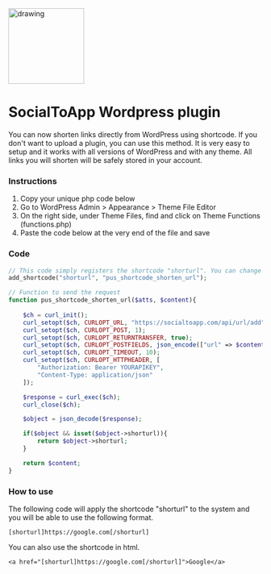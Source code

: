 <img src="https://cdn.socialtoapp.com/img/logo/logo.svg" alt="drawing" width="150px"/>

# SocialToApp Wordpress plugin
You can now shorten links directly from WordPress using shortcode. If you don't want to upload a plugin, you can use this method. It is very easy to setup and it works with all versions of WordPress and with any theme. All links you will shorten will be safely stored in your account.

###  Instructions

1. Copy your unique php code below
2. Go to WordPress Admin > Appearance > Theme File Editor
3. On the right side, under Theme Files, find and click on Theme Functions (functions.php)
4. Paste the code below at the very end of the file and save

###  Code
```php
// This code simply registers the shortcode "shorturl". You can change it if you want something else 
add_shortcode("shorturl", "pus_shortcode_shorten_url");

// Function to send the request
function pus_shortcode_shorten_url($atts, $content){
    
    $ch = curl_init();
    curl_setopt($ch, CURLOPT_URL, "https://socialtoapp.com/api/url/add");
    curl_setopt($ch, CURLOPT_POST, 1);
    curl_setopt($ch, CURLOPT_RETURNTRANSFER, true);
    curl_setopt($ch, CURLOPT_POSTFIELDS, json_encode(["url" => $content]));
    curl_setopt($ch, CURLOPT_TIMEOUT, 10);
    curl_setopt($ch, CURLOPT_HTTPHEADER, [
        "Authorization: Bearer YOURAPIKEY",
        "Content-Type: application/json"
    ]);

    $response = curl_exec($ch);
    curl_close($ch);

    $object = json_decode($response);

    if($object && isset($object->shorturl)){
        return $object->shorturl;
    }

    return $content;
}     
```

### How to use
The following code will apply the shortcode "shorturl" to the system and you will be able to use the following format.

```
[shorturl]https://google.com[/shorturl]
```


You can also use the shortcode in html.

```
<a href="[shorturl]https://google.com[/shorturl]">Google</a>
```


